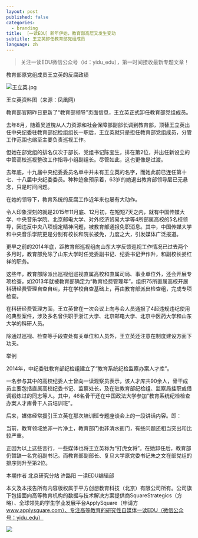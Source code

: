```yaml
---
layout: post
published: false
categories:
  - branding
title: ［一读EDU］新年伊始，教育部高层又发生变动
subtitle: 王立英卸任教育部党组成员
language: zh
---
```

> 关注一读EDU微信公众号（id：yidu_edu），第一时间接收最新专题文章！

教育部原党组成员王立英的反腐政绩

![王立英.jpg]({{site.baseurl}}/image/王立英.jpg)

王立英资料图（来源：凤凰网）

教育部官网昨日更新了“教育部领导”页面信息，王立英正式卸任教育部党组成员。
 
去年8月，随着吴道槐从人力资源和社会保障部副部长调到教育部，顶替王立英出任中央纪委驻教育部纪检组组长一职后，王立英就只是担任教育部党组成员，分管工作范围也缩至主要负责巡视工作。
 
但她在部党组的排名仅次于部长、党组书记陈宝生，排在第2位，并出任新设立的中管高校巡视整改工作指导小组副组长。尽管如此，这也更像是过渡。
 
去年底，十九届中央纪委委员名单中并未有王立英的名字，而她此前已连任第十七、十八届中央纪委委员。种种迹象预示着，63岁的她退出教育部领导层已无悬念，只是时间问题。

在她的领导下，教育系统的反腐工作近年来也屡有大动作。

令人印象深刻的就是2015年11月底、12月初，在短短7天之内，就有中国传媒大学、中央音乐学院、北京邮电大学、对外经济贸易大学等4所部属高校的5名校领导，因违反中央八项规定精神问题，被教育部通报免职消息。其中，中国传媒大学和中央音乐学院更是分别有校长和院长被免，力度之大，引发媒体广泛报道。
 
更早之前的2014年底，距教育部巡视组向山东大学反馈巡视工作情况已过去两个多月时，教育部免除了山东大学时任党委副书记、纪委书记尹作升，和副校长娄红祥的职务。
 
这些年，教育部除派出巡视组巡视直属高校和直属司局、事业单位外，还会开展专项检查，如2013年就被教育部确定为“教育经费管理年”，组织75所直属高校开展科研经费管理自查自纠，并在学校自查基础上，再由教育部派出检查组，完成专项检查。

在科研经费管理方面，王立英曾在一次会议上向与会人员通报了4起违规违纪使用的典型案件，涉及多名曾供职于浙江大学、北京邮电大学、北京中医药大学和山东大学的科研人员。

除通过巡视、检查等手段查处有关单位和人员外，王立英还注意在制度建设方面下功夫。

举例

2014年，中纪委驻教育部纪检组建立了“教育系统纪检监察办案人才库”。

一名参与其中的高校纪委人士曾向一读观察员表示，该人才库共90余人，骨干成员主要包括直属高校纪委书记、监察处长，及在驻教育部纪检组、监察局挂职或借调锻炼过的同志等人。其中，46名骨干还在中国政法大学参加“教育系统纪检检查办案人才库骨干人员培训班”。

后来，媒体经常援引王立英在那次培训班专题座谈会上的一段讲话内容。即：
 
当前，教育领域绝非一片净土，教育部门也非清水衙门，有些问题还相当突出和比较严重。
 
正因为以上这些言行，一些媒体也将王立英称为“打虎女将”。在她卸任后，教育部仍暂缺一名党组副书记。而教育部副部长、复旦大学原党委书记朱之文在部党组的排序则升至第2位。
 
本期作者
北京研究分站 许路阳
一读EDU编辑部

本文及本报告所有内容版权属于平方创想教育科技（北京）有限公司所有。公司旗下包括面向高等教育机构的数据与技术解决方案提供商SquareStrategics（方略）、全球领先的学生学业发展平台ApplySquare（申请方 www.applysquare.com）、专注高等教育的研究性自媒体一读EDU（微信公众号：yidu_edu）

![]({{site.baseurl}}/image/640%20(8).jpg)